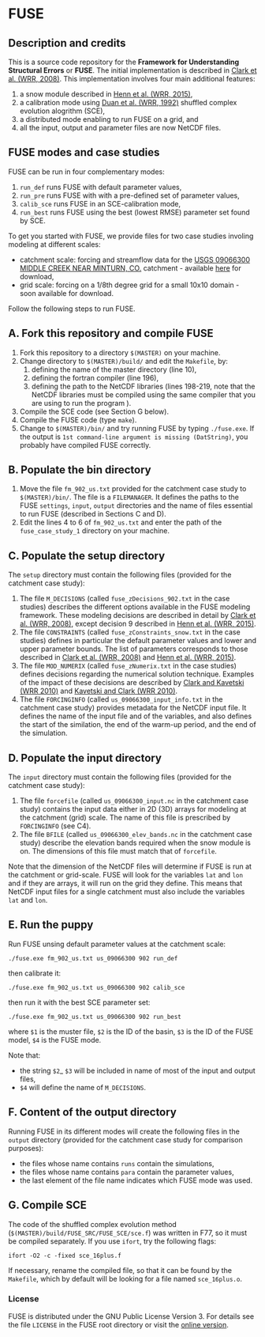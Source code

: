 # FUSE

## Description and credits

This is a source code repository for the **Framework for Understanding Structural Errors** or **FUSE**. The initial implementation is described in [Clark et al. (WRR, 2008)](http://dx.doi.org/10.1029/2007WR006735). This implementation involves four main additional features:

1. a snow module described in [Henn et al. (WRR, 2015)](http://dx.doi.org/10.1002/2014WR016736),
2. a calibration mode using [Duan et al. (WRR, 1992)](http://dx.doi.org/10.1029/91WR02985) shuffled complex evolution alogrithm (SCE),
3. a distributed mode enabling to run FUSE on a grid, and
4. all the input, output and parameter files are now NetCDF files.

## FUSE modes and case studies

FUSE can be run in four complementary modes:

1. `run_def` runs FUSE with default parameter values,
2. `run_pre` runs FUSE with with a pre-defined set of parameter values,
3. `calib_sce` runs FUSE in an SCE-calibration mode,
4. `run_best` runs FUSE using the best (lowest RMSE) parameter set found by SCE.

To get you started with FUSE, we provide files for two case studies involing modeling at different scales:

* catchment scale: forcing and streamflow data for the [USGS 09066300 MIDDLE CREEK NEAR MINTURN, CO.](https://waterdata.usgs.gov/nwis/inventory/?site_no=09066300&agency_cd=USGS&) catchment - available [here](
https://www.dropbox.com/s/e8doyoju5fvsrvr/fuse_case_study_1.zip?dl=0) for download,  
* grid scale: forcing on a 1/8th degree grid for a small 10x10 domain - soon available for download.

Follow the following steps to run FUSE.

## A. Fork this repository and compile FUSE
1. Fork this repository to a directory `$(MASTER)` on your machine.
1. Change directory to `$(MASTER)/build/` and edit the `Makefile`, by:
   1. defining the name of the master directory (line 10),
   2. defining the fortran compiler (line 196),
   3. defining the path to the NetCDF libraries (lines 198-219, note that the NetCDF libraries must be compiled using the same compiler that you are using to run the program ).
 1. Compile the SCE code (see Section G below).
 1. Compile the FUSE code (type `make`).
 1.  Change to `$(MASTER)/bin/` and try running FUSE by typing `./fuse.exe`. If the output is `1st command-line argument is missing (DatString)`, you probably have compiled FUSE correctly. 
 
## B. Populate the bin directory
1. Move the file `fm_902_us.txt` provided for the catchment case study to `$(MASTER)/bin/`. The file is a `FILEMANAGER`. It defines the paths to the FUSE `settings`, `input`, `output` directories and the name of files essential to run FUSE (described  in Sections C and D). 
1. Edit the lines 4 to 6 of `fm_902_us.txt` and enter the path of the `fuse_case_study_1` directory on your machine.
   
## C. Populate the setup directory
The `setup` directory must contain the following files (provided for the catchment case study):

   1. The file `M_DECISIONS` (called `fuse_zDecisions_902.txt` in the case studies) describes the different options available in the FUSE modeling framework. These modeling decisions are described in detail by [Clark et al. (WRR, 2008)](http://dx.doi.org/10.1029/2007WR006735), except decision 9 described in [Henn et al. (WRR, 2015)](http://dx.doi.org/10.1002/2014WR016736).
   2. The file `CONSTRAINTS` (called `fuse_zConstraints_snow.txt` in the case studies) defines in particular the default parameter values and lower and upper parameter bounds. The list of parameters corresponds to those described in [Clark et al. (WRR, 2008)](http://dx.doi.org/10.1029/2007WR006735) and [Henn et al. (WRR, 2015)](http://dx.doi.org/10.1002/2014WR016736). 
   3. The file `MOD_NUMERIX` (called `fuse_zNumerix.txt` in the case studies) defines decisions regarding the numerical solution technique. Examples of the impact of these decisions are described by [Clark and Kavetski (WRR 2010)](http://dx.doi.org/10.1029/2009WR008894) and [Kavetski and Clark (WRR 2010)](http://dx.doi.org/10.1029/2009WR008896).
   4. The file `FORCINGINFO` (called `us_09066300_input_info.txt` in the catchment case study) provides metadata for the NetCDF input file. It defines the name of the input file and of the variables,  and also defines the start of the similation, the end of the warm-up period, and the end of the simulation.

## D. Populate the input directory
The `input` directory must contain the following files (provided for the catchment case study):

   1. The file `forcefile` (called `us_09066300_input.nc` in the catchment case study) contains the input data either in 2D (3D) arrays for modeling at the catchment (grid) scale. The name of this file is prescribed by `FORCINGINFO` (see C4).
   2. The file `BFILE` (called `us_09066300_elev_bands.nc` in the catchment case study) describe the elevation bands required when the snow module is on. The dimensions of this file must match that of `forcefile`.
   
Note that the dimension of the NetCDF files will determine if FUSE is run at the catchment or grid-scale. FUSE will look for the variables `lat` and `lon` and if they are arrays, it will run on the grid they define. This means that NetCDF input files for a single catchment must also include the variables `lat` and `lon`.
   
## E. Run the puppy

Run FUSE unsing default parameter values at the catchment scale:
```
./fuse.exe fm_902_us.txt us_09066300 902 run_def
```

then calibrate it:

```
./fuse.exe fm_902_us.txt us_09066300 902 calib_sce
```

then run it with the best SCE parameter set:

```
./fuse.exe fm_902_us.txt us_09066300 902 run_best
```

where
`$1` is the muster file,
`$2` is the ID of the basin,
`$3` is the ID of the FUSE model,
`$4` is the FUSE mode.

Note that:
* the string `$2`_ `$3` will be included in name of most of the input and output files,
* `$4` will define the name of `M_DECISIONS`.

## F. Content of the output directory
Running FUSE in its different modes will create the following files in the `output` directory (provided for the catchment case study for comparison purposes):
* the files whose name contains `runs` contain the simulations, 
* the files whose name contains `para` contain the parameter values,
* the last element of the file name indicates which FUSE mode was used.
   
## G. Compile SCE
The code of the shuffled complex evolution method (`$(MASTER)/build/FUSE_SRC/FUSE_SCE/sce.f`) was written in F77, so it must be compiled separately. If you use `ifort`, try the following flags:
  ```
  ifort -O2 -c -fixed sce_16plus.f
  ```

If necessary, rename the compiled file, so that it can be found by the `Makefile`, which by default will be looking for a file named `sce_16plus.o`.

### License
FUSE is distributed under the GNU Public License Version 3. For details see the file `LICENSE` in the FUSE root directory or visit the [online version](http://www.gnu.org/licenses/gpl-3.0.html).
